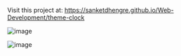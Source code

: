 Visit this project at: https://sanketdhengre.github.io/Web-Development/theme-clock


![image](https://user-images.githubusercontent.com/83276393/235320450-f840e072-a19b-47e4-b36b-74a22944132d.png)


![image](https://user-images.githubusercontent.com/83276393/235320457-63e9fee1-e389-4145-88b1-a0c5449bc083.png)

